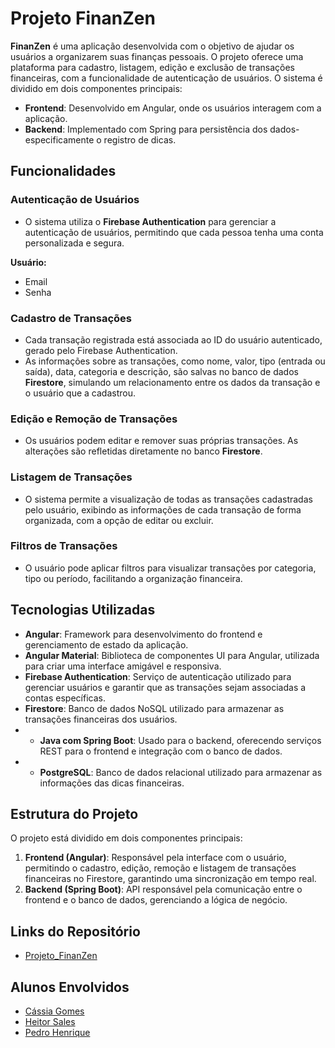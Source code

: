 # Projeto FinanZen

**FinanZen** é uma aplicação desenvolvida com o objetivo de ajudar os usuários a organizarem suas finanças pessoais. O projeto oferece uma plataforma para cadastro, listagem, edição e exclusão de transações financeiras, com a funcionalidade de autenticação de usuários. O sistema é dividido em dois componentes principais:

- **Frontend**: Desenvolvido em Angular, onde os usuários interagem com a aplicação.
- **Backend**: Implementado com Spring para persistência dos dados- especificamente o registro de dicas.

## Funcionalidades

### Autenticação de Usuários

- O sistema utiliza o **Firebase Authentication** para gerenciar a autenticação de usuários, permitindo que cada pessoa tenha uma conta personalizada e segura.

**Usuário:** 
- Email
- Senha

### Cadastro de Transações

- Cada transação registrada está associada ao ID do usuário autenticado, gerado pelo Firebase Authentication.
- As informações sobre as transações, como nome, valor, tipo (entrada ou saída), data, categoria e descrição, são salvas no banco de dados **Firestore**, simulando um relacionamento entre os dados da transação e o usuário que a cadastrou.

### Edição e Remoção de Transações

- Os usuários podem editar e remover suas próprias transações. As alterações são refletidas diretamente no banco **Firestore**.

### Listagem de Transações

- O sistema permite a visualização de todas as transações cadastradas pelo usuário, exibindo as informações de cada transação de forma organizada, com a opção de editar ou excluir.

### Filtros de Transações

- O usuário pode aplicar filtros para visualizar transações por categoria, tipo ou período, facilitando a organização financeira.

## Tecnologias Utilizadas

- **Angular**: Framework para desenvolvimento do frontend e gerenciamento de estado da aplicação.
- **Angular Material**: Biblioteca de componentes UI para Angular, utilizada para criar uma interface amigável e responsiva.
- **Firebase Authentication**: Serviço de autenticação utilizado para gerenciar usuários e garantir que as transações sejam associadas a contas específicas.
- **Firestore**: Banco de dados NoSQL utilizado para armazenar as transações financeiras dos usuários.
- - **Java com Spring Boot**: Usado para o backend, oferecendo serviços REST para o frontend e integração com o banco de dados.
- - **PostgreSQL**: Banco de dados relacional utilizado para armazenar as informações das dicas financeiras.

## Estrutura do Projeto

O projeto está dividido em dois componentes principais:

1. **Frontend (Angular)**: Responsável pela interface com o usuário, permitindo o cadastro, edição, remoção e listagem de transações financeiras  no Firestore, garantindo uma sincronização em tempo real.
2. **Backend (Spring Boot)**: API responsável pela comunicação entre o frontend e o banco de dados, gerenciando a lógica de negócio.

## Links do Repositório

- [Projeto_FinanZen](https://github.com/cassiaagomes/Gestao_Financeira)

## Alunos Envolvidos

- [Cássia Gomes](https://github.com/cassiaagomes)
- [Heitor Sales](https://github.com/heitor-sales)
- [Pedro Henrique](https://github.com/Phenrique-sousa)
